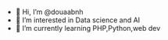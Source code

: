 - 👋 Hi, I’m @douaabnh
- 👀 I’m interested in Data science and AI
- 🌱 I’m currently learning PHP,Python,web dev

<!---
douaabnh/douaabnh is a ✨ special ✨ repository because its `README.md` (this file) appears on your GitHub profile.
You can click the Preview link to take a look at your changes.
--->
